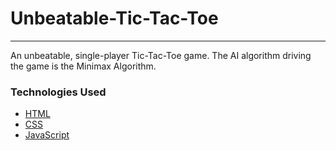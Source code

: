 # Unbeatable-Tic-Tac-Toe
***
An unbeatable, single-player Tic-Tac-Toe game.
The AI algorithm driving the game is the Minimax Algorithm.

### Technologies Used
* [HTML](https://developer.mozilla.org/en-US/docs/Web/HTML)
* [CSS](https://developer.mozilla.org/en-US/docs/Web/CSS)
* [JavaScript](https://developer.mozilla.org/en-US/docs/Web/JavaScript)